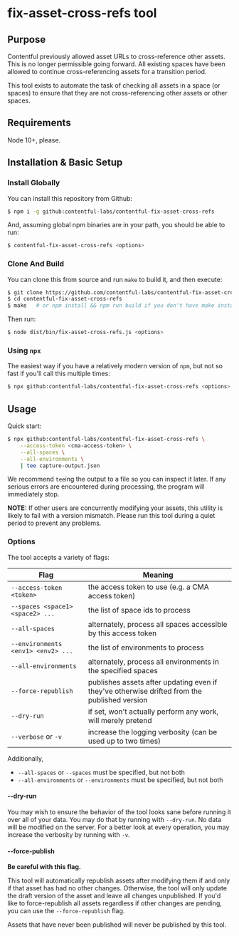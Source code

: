 # fix-asset-cross-refs tool

## Purpose

Contentful previously allowed asset URLs to cross-reference other assets. This
is no longer permissible going forward. All existing spaces have been allowed
to continue cross-referencing assets for a transition period.

This tool exists to automate the task of checking all assets in a space (or
spaces) to ensure that they are not cross-referencing other assets or other
spaces.

## Requirements

Node 10+, please.

## Installation & Basic Setup

### Install Globally

You can install this repository from Github:

```sh
$ npm i -g github:contentful-labs/contentful-fix-asset-cross-refs
```

And, assuming global npm binaries are in your path, you should be able to run:

```sh
$ contentful-fix-asset-cross-refs <options>
```


### Clone And Build

You can clone this from source and run `make` to build it, and then execute:

```sh
$ git clone https://github.com/contentful-labs/contentful-fix-asset-cross-refs
$ cd contentful-fix-asset-cross-refs
$ make   # or npm install && npm run build if you don't have make installed
```

Then run:

```sh
$ node dist/bin/fix-asset-cross-refs.js <options>
```

### Using `npx`

The easiest way if you have a relatively modern version of `npm`, but not so
fast if you'll call this multiple times:

```sh
$ npx github:contentful-labs/contentful-fix-asset-cross-refs <options>
```


## Usage

Quick start:

```sh
$ npx github:contentful-labs/contentful-fix-asset-cross-refs \
    --access-token <cma-access-token> \
    --all-spaces \
    --all-environments \
    | tee capture-output.json
```

We recommend `tee`ing the output to a file so you can inspect it later. If any
serious errors are encountered during processing, the program will immediately
stop.

**NOTE:** If other users are concurrently modifying your assets, this utility
is likely to fail with a version mismatch. Please run this tool during a quiet
period to prevent any problems.

### Options

The tool accepts a variety of flags:

| Flag | Meaning |
| ---- | ------- |
| `--access-token <token>` | the access token to use (e.g. a CMA access token) |
| `--spaces <space1> <space2> ...` | the list of space ids to process |
| `--all-spaces` | alternately, process all spaces accessible by this access token |
| `--environments <env1> <env2> ...` | the list of environments to process |
| `--all-environments` | alternately, process all environments in the specified spaces |
| `--force-republish` | publishes assets after updating even if they've otherwise drifted from the published version |
| `--dry-run` | if set, won't actually perform any work, will merely pretend |
| `--verbose` or `-v` | increase the logging verbosity (can be used up to two times) |

Additionally,
* `--all-spaces` or `--spaces` must be specified, but not both
* `--all-environments` or `--environments` must be specified, but not both

#### --dry-run

You may wish to ensure the behavior of the tool looks sane before running it
over all of your data. You may do that by running with `--dry-run`. No data
will be modified on the server. For a better look at every operation, you may
increase the verbosity by running with `-v`.

#### --force-publish

**Be careful with this flag.**

This tool will automatically republish assets after modifying them if and only
if that asset has had no other changes. Otherwise, the tool will only update
the draft version of the asset and leave all changes unpublished. If you'd like
to force-republish all assets regardless if other changes are pending, you
can use the `--force-republish` flag.

Assets that have never been published will never be published by this tool.
